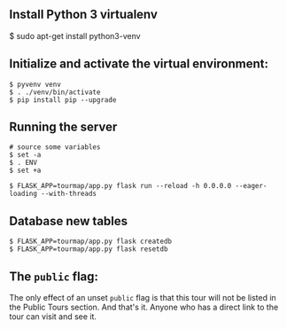 

## Install Python 3 virtualenv

  $ sudo apt-get install python3-venv

## Initialize and activate the virtual environment:

    $ pyvenv venv
    $ . ./venv/bin/activate
    $ pip install pip --upgrade

## Running the server

    # source some variables
    $ set -a
    $ . ENV
    $ set +a

    $ FLASK_APP=tourmap/app.py flask run --reload -h 0.0.0.0 --eager-loading --with-threads

## Database new tables

    $ FLASK_APP=tourmap/app.py flask createdb
    $ FLASK_APP=tourmap/app.py flask resetdb

## The ``public`` flag:

The only effect of an unset ``public`` flag is that this tour will not be
listed in the Public Tours section. And that's it. Anyone who has a direct
link to the tour can visit and see it.

